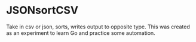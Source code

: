 # JSONsortCSV
Take in csv or json, sorts, writes output to opposite type.
This was created as an experiment to learn Go and practice some automation.

